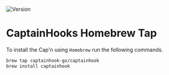 ![Version](https://img.shields.io/github/v/release/captainhook-go/captainhook?style=flat-square&label=version)

# CaptainHooks Homebrew Tap

To install the Cap'n using `Homebrew` run the following commands.

```bash
brew tap captainhook-go/captainhook
brew install captainhook
```

